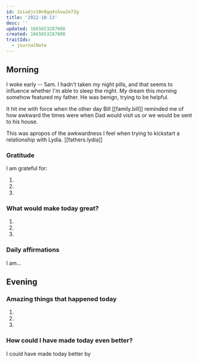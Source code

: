 ```yaml
---
id: 1oiadjv10n8gq4s5vw2e73g
title: '2022-10-13'
desc: ''
updated: 1665653287008
created: 1665653287008
traitIds:
  - journalNote
---
```

<!--
This template was applied using the daily journal schema. Edit the [[templates.daily]] note to change this template.
To create your own schemas to auto-apply templates when they match a hierarchy, follow the [schema tutorial](https://blog.dendron.so/notes/P1DL2uXHpKUCa7hLiFbFA/) to get started.

Based on the journaling method created by Intelligent Change:
- [Intelligent Change: Our Story](https://www.intelligentchange.com/pages/our-story)
- [The Five Minute Journal](https://www.intelligentchange.com/products/the-five-minute-journal)
-->

## Morning

<!-- Fill out this section after waking up -->
I woke early -- 5am. I hadn't taken my night pills, and that seems to influence whether I'm able to sleep the night. My dream this morning somehow featured my father. He was benign, trying to be helpful. 

It hit me with force when the other day Bill [[family.bill]] reminded me of how awkward the times were when Dad would visit us or we would be sent to his house.

This was apropos of the awkwardness I feel when trying to kickstart a relationship with Lydia. [[fathers.lydia]]
### Gratitude

I am grateful for:

1.
2.
3.

### What would make today great?

1.
2.
3.

### Daily affirmations

I am...

## Evening

<!-- Fill out this section before going to sleep, reflecting on your day -->

### Amazing things that happened today

1.
2.
3.

### How could I have made today even better?

I could have made today better by
